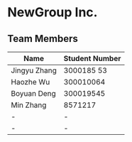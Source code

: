 # NewGroup Inc.

## Team Members

| Name | Student Number |
| --- | --- |
| Jingyu Zhang | 3000185 53  |
| Haozhe Wu | 300010064  |
| Boyuan Deng | 300019545 |
| Min Zhang | 8571217 |
| - | - |
| - | - |
